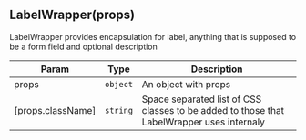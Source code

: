 <a name="LabelWrapper"></a>

## LabelWrapper(props)
LabelWrapper provides encapsulation for label, anything that is supposed to be a form field and optional description


| Param | Type | Description |
| --- | --- | --- |
| props | <code>object</code> | An object with props |
| [props.className] | <code>string</code> | Space separated list of CSS classes to be added to those that LabelWrapper uses internaly |

